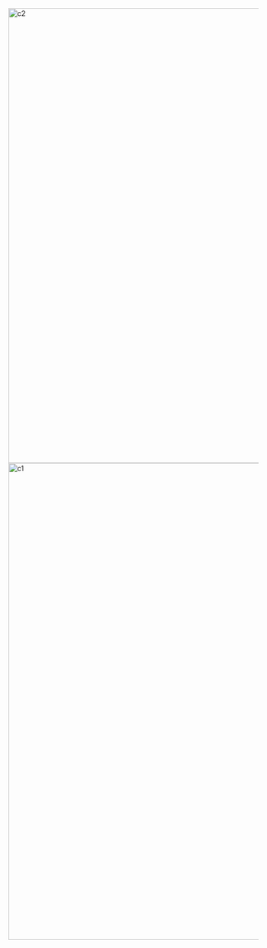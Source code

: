 

<img width="916" alt="c2" src="https://user-images.githubusercontent.com/119391181/209545800-543eddd3-8ff1-41b0-8eab-d8b600b9459d.png">
<img width="960" alt="c1" src="https://user-images.githubusercontent.com/119391181/209545807-623a41ba-b75f-47c8-917b-8989268ff017.png">
